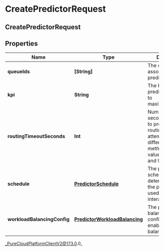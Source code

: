 # CreatePredictorRequest

## CreatePredictorRequest

## Properties

|Name | Type | Description | Notes|
|------------ | ------------- | ------------- | -------------|
| **queueIds** | **[String]** | The queue IDs associated with the predictor. | |
| **kpi** | **String** | The KPI that the predictor attempts to maximize/minimize. | |
| **routingTimeoutSeconds** | **Int** | Number of seconds allocated to predictive routing before attempting a different routing method. This is a value between 12 and 900 seconds. | [optional] |
| **schedule** | [**PredictorSchedule**](PredictorSchedule) | The predictor schedule that determines when the predictor is used for routing interactions. | [optional] |
| **workloadBalancingConfig** | [**PredictorWorkloadBalancing**](PredictorWorkloadBalancing) | The predictor balancing configuration to enable workload balancing | [optional] |



_PureCloudPlatformClientV2@173.0.0_
